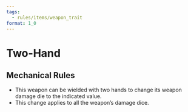 ```yaml
---
tags:
  - rules/items/weapon_trait
format: 1_0
---
```

# Two-Hand

## Mechanical Rules

- This weapon can be wielded with two hands to change its weapon damage die to the indicated value.
- This change applies to all the weapon’s damage dice.